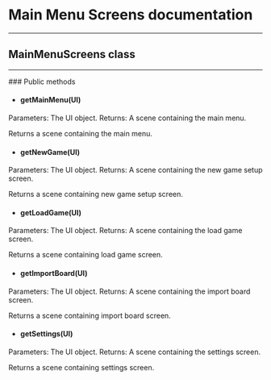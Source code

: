 # Main Menu Screens documentation

---

## MainMenuScreens class

---

### Public methods

- #### getMainMenu(UI)
Parameters: The UI object.
Returns: A scene containing the main menu.

Returns a scene containing the main menu.

- #### getNewGame(UI)
Parameters: The UI object.
Returns: A scene containing the new game setup screen.

Returns a scene containing new game setup screen.

- #### getLoadGame(UI)
Parameters: The UI object.
Returns: A scene containing the load game screen.

Returns a scene containing load game screen.

- #### getImportBoard(UI)
Parameters: The UI object.
Returns: A scene containing the import board screen.

Returns a scene containing import board screen.

- #### getSettings(UI)
Parameters: The UI object.
Returns: A scene containing the settings screen.

Returns a scene containing settings screen.

